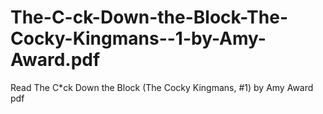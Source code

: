 # The-C-ck-Down-the-Block-The-Cocky-Kingmans--1-by-Amy-Award.pdf
Read The C*ck Down the Block (The Cocky Kingmans, #1) by Amy Award pdf
